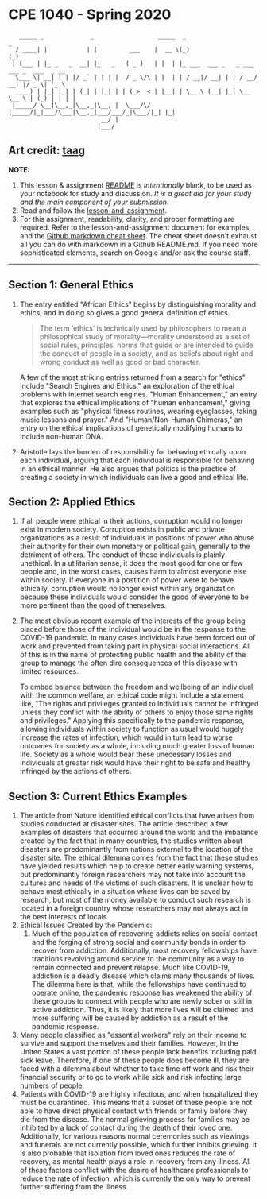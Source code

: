# CPE 1040 - Spring 2020

```
   _____ _             _                  _____  _                        _             
  / ____| |           | |         ___    |  __ \(_)                      (_)            
 | (___ | |_ _   _  __| |_   _   ( _ )   | |  | |_ ___  ___ _   _ ___ ___ _  ___  _ __  
  \___ \| __| | | |/ _` | | | |  / _ \/\ | |  | | / __|/ __| | | / __/ __| |/ _ \| '_ \ 
  ____) | |_| |_| | (_| | |_| | | (_>  < | |__| | \__ \ (__| |_| \__ \__ \ | (_) | | | |
 |_____/ \__|\__,_|\__,_|\__, |  \___/\/ |_____/|_|___/\___|\__,_|___/___/_|\___/|_| |_|
                          __/ |                                                         
                         |___/                                                                                                                                                                             
```

Art credit: [taag](http://patorjk.com/software/taag/#p=display&f=Big&t=Study%20%26%20Discussion)
---

**NOTE:** 
1. This lesson & assignment [README](README.md) is _intentionally_ blank, to be used as your notebook for study and discussion. _It is a great aid for your study and the main component of your submission._
2. Read and follow the [lesson-and-assignment](lesson-and-assignment.md).
3. For this assignment, readability, clarity, and proper formatting are required. Refer to the lesson-and-assignment document for examples, and the [Github markdown cheat sheet](https://github.com/adam-p/markdown-here/wiki/Markdown-Cheatsheet). The cheat sheet doesn't exhaust all you can do with markdown in a Github README.md. If you need more sophisticated elements, search on Google and/or ask the course staff.
---
## Section 1: General Ethics

1. The entry entitled "African Ethics" begins by distinguishing morality and ethics, and in doing so gives a good general definition of ethics.

   >The term ‘ethics’ is technically used by philosophers to mean a philosophical study of morality—morality understood as a set of social rules, principles, norms that guide or are intended to guide the conduct of people in a society, and as beliefs about right and wrong conduct as well as good or bad character. 

   A few of the most striking entries returned from a search for "ethics" include "Search Engines and Ethics," an exploration of the ethical problems with internet search engines. "Human Enhancement,"  an entry that explores the ethical implications of "human enhancement," giving examples such as "physical fitness routines, wearing eyeglasses, taking music lessons and prayer." And "Human/Non-Human Chimeras," an entry on the ethical implications of genetically modifying humans to include non-human DNA.
   
2. Aristotle lays the burden of responsibility for behaving ethically upon each individual, arguing that each individual is responsible for behaving in an ethical manner. He also argues that politics is the practice of creating a society in which individuals can live a good and ethical life.

## Section 2: Applied Ethics

1. If all people were ethical in their actions, corruption would no longer exist in modern society. Corruption exists in public and private organizations as a result of individuals in positions of power who abuse their authority for their own monetary or political gain, generally to the detriment of others. The conduct of these individuals is plainly unethical. In a utilitarian sense, it does the most good for one or few people and, in the worst cases, causes harm to almost everyone else within society. If everyone in a postition of power were to behave ethically, corruption would no longer exist within any organization because these individuals would consider the good of everyone to be more pertinent than the good of themselves.
2. The most obvious recent example of the interests of the group being placed before those of the individual would be in the response to the COVID-19 pandemic. In many cases individuals have been forced out of work and prevented from taking part in physical social interactions. All of this is in the name of protecting public health and the ability of the group to manage the often dire consequences of this disease with limited resources.

   To embed balance between the freedom and wellbeing of an individual with the common welfare, an ethical code might include a statement like, "The rights and privileges granted to individuals cannot be infringed unless they conflict with the ability of others to enjoy those same rights and privileges." Applying this specifically to the pandemic response, allowing individuals within society to function as usual would hugely increase the rates of infection, which would in turn lead to worse outcomes for society as a whole, including much greater loss of human life. Society as a whole would bear these unecessary losses and individuals at greater risk would have their right to be safe and healthy infringed by the actions of others.

## Section 3: Current Ethics Examples

1. The article from Nature identified ethical conflicts that have arisen from studies conducted at disaster sites. The article described a few examples of disasters that occurred around the world and the imbalance created by the fact that in many countries, the studies written about disasters are predominantly from nations external to the location of the disaster site. The ethical dilemma comes from the fact that these studies have yielded results which help to create better early warning systems, but predominantly foreign researchers may not take into account the cultures and needs of the victims of such disasters. It is unclear how to behave most ethically in a situation where lives can be saved by research, but most of the money available to conduct such research is located in a foreign country whose researchers may not always act in the best interests of locals.
2. Ethical Issues Created by the Pandemic:
   1. Much of the population of recovering addicts relies on social contact and the forging of strong social and community bonds in order to recover from addiction. Additionally, most recovery fellowships have traditions revolving around service to the community as a way to remain connected and prevent relapse. Much like COVID-19, addiction is a deadly disease which claims many thousands of lives. The dilemma here is that, while the fellowships have continued to operate online, the pandemic response has weakened the ability of these groups to connect with people who are newly sober or still in active addiction. Thus, it is likely that more lives will be claimed and more suffering will be caused by addiction as a result of the pandemic response.
  2. Many people classified as "essential workers" rely on their income to survive and support themselves and their families. However, in the United States a vast portion of these people lack benefits including paid sick leave. Therefore, if one of these people does become ill, they are faced with a dilemma about whether to take time off work and risk their financial security or to go to work while sick and risk infecting large numbers of people.
  3. Patients with COVID-19 are highly infectious, and when hospitalized they must be quarantined. This means that a subset of these people are not able to have direct physical contact with friends or family before they die from the disease. The normal grieving process for families may be inhibited by a lack of contact during the death of their loved one. Additionally, for various reasons normal ceremonies such as viewings and funerals are not currently possible, which further inhibits grieving. It is also probable that isolation from loved ones reduces the rate of recovery, as mental health plays a role in recovery from any illness. All of these factors conflict with the desire of healthcare professionals to reduce the rate of infection, which is currently the only way to prevent further suffering from the illness. 
